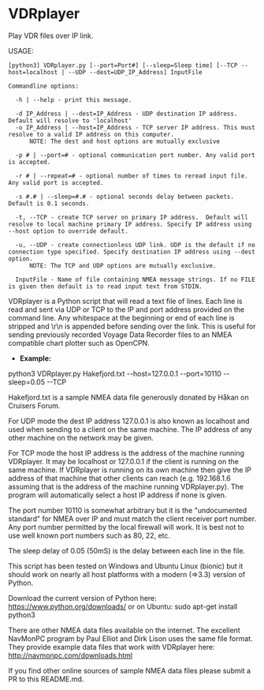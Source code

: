 # VDRplayer
Play VDR files over IP link.

USAGE:
```
[python3] VDRplayer.py [--port=Port#] [--sleep=Sleep time] [--TCP --host=localhost | --UDP --dest=UDP_IP_Address] InputFile

Commandline options:

  -h | --help - print this message.

  -d IP_Address | --dest=IP_Address - UDP destination IP address. Default will resolve to 'localhost'
  -o IP_Address | --host=IP_Address - TCP server IP address. This must resolve to a valid IP address on this computer.
      NOTE: The dest and host options are mutually exclusive

  -p # | --port=# - optional communication port number. Any valid port is accepted.

  -r # | --repeat=# - optional number of times to reread input file. Any valid port is accepted.

  -s #.# | --sleep=#.# - optional seconds delay between packets. Default is 0.1 seconds.

  -t, --TCP - create TCP server on primary IP address.  Default will resolve to local machine primary IP address. Specify IP address using --host option to override default.

  -u, --UDP - create connectionless UDP link. UDP is the default if no connection type specified. Specify destination IP address using --dest option.
      NOTE: The TCP and UDP options are mutually exclusive.

  InputFile - Name of file containing NMEA message strings. If no FILE is given then default is to read input text from STDIN.
```

VDRplayer is a Python script that will read a text file of lines. Each line is read and sent via UDP or TCP to the IP and port address provided on the command line. Any whitespace at the beginning or end of each line is stripped and \r\n is appended before sending over the link. This is useful for sending previously recorded Voyage Data Recorder files to an NMEA compatible chart plotter such as OpenCPN.

* **Example:**

python3 VDRplayer.py Hakefjord.txt --host=127.0.0.1 --port=10110 --sleep=0.05 --TCP

Hakefjord.txt is a sample NMEA data file generously donated by Håkan on Cruisers Forum.

For UDP mode the dest IP address 127.0.0.1 is also known as localhost and used when sending to a client on the same machine. The IP address of any other machine on the network may be given.

For TCP mode the host IP address is the address of the machine running VDRplayer. It may be localhost or 127.0.0.1 if the client is running on the same machine. If VDRplayer is running on its own machine then give the IP address of that machine that other clients can reach (e.g. 192.168.1.6 assuming that is the address of the machine running VDRplayer.py). The program will automatically select a host IP address if none is given.

The port number 10110 is somewhat arbitrary but it is the "undocumented standard" for NMEA over IP and must match the client receiver port number. Any port number permitted by the local firewall will work. It is best not to use well known port numbers such as 80, 22, etc.

The sleep delay of 0.05 (50mS) is the delay between each line in the file.

This script has been tested on Windows and Ubuntu Linux (bionic) but it should work on nearly all host platforms with a modern (=>3.3) version of Python.

Download the current version of Python here: https://www.python.org/downloads/ or on Ubuntu: sudo apt-get install python3

There are other NMEA data files available on the internet.  The excellent NavMonPC program by Paul Elliot and Dirk Lison uses the same file format.  They provide example data files that work with VDRplayer here: http://navmonpc.com/downloads.html

If you find other online sources of sample NMEA data files please submit a PR to this README.md.
